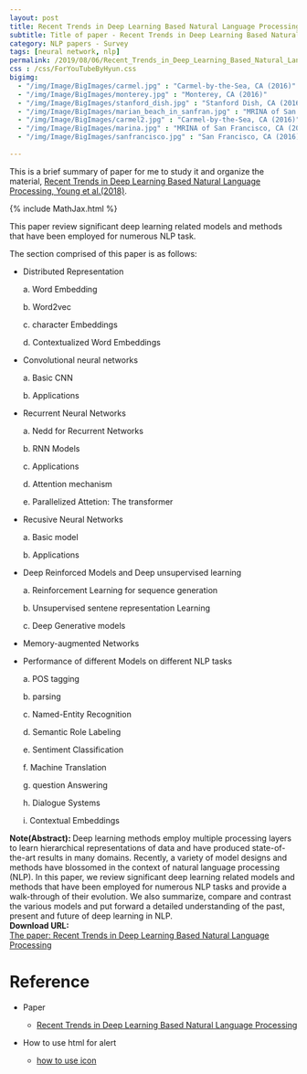 ```yaml
---
layout: post
title: Recent Trends in Deep Learning Based Natural Language Processing
subtitle: Title of paper - Recent Trends in Deep Learning Based Natural Language Processing
category: NLP papers - Survey
tags: [neural network, nlp]
permalink: /2019/08/06/Recent_Trends_in_Deep_Learning_Based_Natural_Language_Processing/
css : /css/ForYouTubeByHyun.css
bigimg: 
  - "/img/Image/BigImages/carmel.jpg" : "Carmel-by-the-Sea, CA (2016)"
  - "/img/Image/BigImages/monterey.jpg" : "Monterey, CA (2016)"
  - "/img/Image/BigImages/stanford_dish.jpg" : "Stanford Dish, CA (2016)"
  - "/img/Image/BigImages/marian_beach_in_sanfran.jpg" : "MRINA of San Francisco, CA (2016)"
  - "/img/Image/BigImages/carmel2.jpg" : "Carmel-by-the-Sea, CA (2016)"
  - "/img/Image/BigImages/marina.jpg" : "MRINA of San Francisco, CA (2016)"
  - "/img/Image/BigImages/sanfrancisco.jpg" : "San Francisco, CA (2016)"
  
---
```


This is a brief summary of paper for me to study it and organize the material, [Recent Trends in Deep Learning Based Natural Language Processing, Young et al.(2018)](https://arxiv.org/abs/1708.02709). 

{% include MathJax.html %}

This paper review significant deep learning related models and methods that have been employed for numerous NLP task. 

The section comprised of this paper is as follows: 

- Distributed Representation 

  a. Word Embedding 

  b. Word2vec

  c. character Embeddings

  d. Contextualized Word Embeddings

- Convolutional neural networks

  a. Basic CNN
  
  b. Applications
  
- Recurrent Neural Networks

  a. Nedd for Recurrent Networks
  
  b. RNN Models
  
  c. Applications
  
  d. Attention mechanism
  
  e. Parallelized Attetion: The transformer
  
- Recusive Neural Networks

  a. Basic model
  
  b. Applications
  
- Deep Reinforced Models and Deep unsupervised learning

  a. Reinforcement Learning for sequence generation
  
  b. Unsupervised sentene representation Learning
  
  c. Deep Generative models
  
- Memory-augmented Networks

- Performance of different Models on different NLP tasks

  a. POS tagging
  
  b. parsing
  
  c. Named-Entity Recognition
  
  d. Semantic Role Labeling 
  
  e. Sentiment Classification 
  
  f. Machine Translation 
  
  g. question Answering 
  
  h. Dialogue Systems
  
  i. Contextual Embeddings


<div class="alert alert-info" role="alert"><i class="fa fa-info-circle"></i> <b>Note(Abstract): </b>
Deep learning methods employ multiple processing layers to learn hierarchical representations of data and have produced state-of-the-art results in many domains. Recently, a variety of model designs and methods have blossomed in the context of natural language processing (NLP). In this paper, we review significant deep learning related models and methods that have been employed for numerous NLP tasks and provide a walk-through of their evolution. We also summarize, compare and contrast the various models and put forward a detailed understanding of the past, present and future of deep learning in NLP.
</div>
    
<div class="alert alert-success" role="alert"><i class="fa fa-paperclip fa-lg"></i> <b>Download URL: </b><br>
  <a href="https://arxiv.org/abs/1708.02709">The paper: Recent Trends in Deep Learning Based Natural Language Processing</a>
</div>

# Reference 

- Paper 
  - [Recent Trends in Deep Learning Based Natural Language Processing](https://arxiv.org/abs/1708.02709)
   
- How to use html for alert
  - [how to use icon](http://idratherbewriting.com/documentation-theme-jekyll/mydoc_icons.html)

